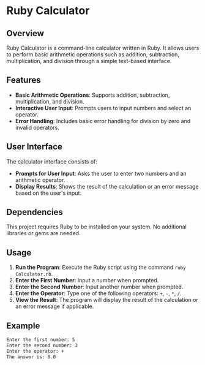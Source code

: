 # Ruby Calculator

## Overview

Ruby Calculator is a command-line calculator written in Ruby. It allows users to perform basic arithmetic operations such as addition, subtraction, multiplication, and division through a simple text-based interface.

## Features

- **Basic Arithmetic Operations**: Supports addition, subtraction, multiplication, and division.
- **Interactive User Input**: Prompts users to input numbers and select an operator.
- **Error Handling**: Includes basic error handling for division by zero and invalid operators.

## User Interface

The calculator interface consists of:
- **Prompts for User Input**: Asks the user to enter two numbers and an arithmetic operator.
- **Display Results**: Shows the result of the calculation or an error message based on the user's input.

## Dependencies

This project requires Ruby to be installed on your system. No additional libraries or gems are needed.

## Usage

1. **Run the Program**: Execute the Ruby script using the command `ruby Calculator.rb`.
2. **Enter the First Number**: Input a number when prompted.
3. **Enter the Second Number**: Input another number when prompted.
4. **Enter the Operator**: Type one of the following operators: `+`, `-`, `*`, `/`.
5. **View the Result**: The program will display the result of the calculation or an error message if applicable.

## Example

```sh
Enter the first number: 5
Enter the second number: 3
Enter the operator: +
The answer is: 8.0
